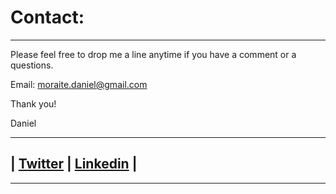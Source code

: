 # Contact:
------------ 

Please feel free to drop me a line anytime if you have a comment or a questions.  

Email: moraite.daniel@gmail.com 


Thank you!

Daniel

------------ 


| [Twitter](https://twitter.com/DanielMoraite) | [Linkedin](https://www.linkedin.com/in/daniel-moraite-29055115/) |
-------------

------------  
